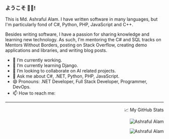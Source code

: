 ### ようこそ 👮‍♂️!

This is Md. Ashraful Alam. I have written software in many languages, but I'm particularly fond of C#, Python, PHP, JavaScript and C++.

Besides writing software, I have a passion for sharing knowledge and learning new technology. As such, I'm mentoring the C# and SQL tracks on Mentors Without Borders, posting on Stack Overflow, creating demo applications and libraries, and writing blog posts.

- 🔭 I’m currently working.
- 🌱 I’m currently learning Django.
- 👯 I’m looking to collaborate on AI related projects.
- 💬 Ask me about C#, .NET, Python, PHP, JavaScript.
- 😄 Pronouns: .NET Developer, Full Stack Developer, Programmer, DevOps.
- 📫 How to reach me: 
[<img src="https://www.iconfinder.com/icons/3225892/download/png/64" width="17" />](mailto:neoashraful@gmail.com)
[<img src="https://cdn1.iconfinder.com/data/icons/logotypes/32/square-linkedin-128.png" width="17" />](https://www.linkedin.com/in/alam-ashraful/)
[<img src="https://www.iconfinder.com/icons/5000737/download/png/64" width="17" />](https://www.wantedly.com/id/ashraful)

---
<p align="right"> 📈 My GitHub Stats
<p align="right"> <img src="https://github-readme-stats.vercel.app/api?username=karl-ashraful&show_icons=true&theme=cobalt" alt="Ashraful Alam" />
<p align="right"> <img src="https://github-readme-stats-sabesansathananthan.vercel.app/api/top-langs/?username=karl-ashraful&layout=compact&theme=cobalt" alt="Ashraful Alam" />
